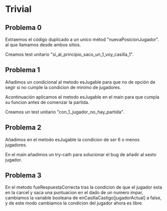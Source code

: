 # Trivial

## Problema 0

Extraemos el código duplicado a un unico métod "nuevaPosicionJugador".
al que llamamos desde ambos sitios.

Creamos test unitario "si_al_principio_saco_un_1_voy_casilla_1".

## Problema 1

Añadimos un condicional al metodo esJugable para que no de opción de segir si no cumple la condicion de minimo de jugadores.

Acontinuación aplicamos el metodo esJugable en el main para que cumpla su funcion antes de comenzar la partida.

Creamos un test unitario "con_1_jugador_no_hay_partida".

## Problema 2

Añadimos en el metodo esJugable la condicion de ser 6 o menos jugadores.

En el main añadimos un try-cath para solucionar el bug de añadir al sesto jugador.

## Problema 3

En el metodo fueRespuestaCorrecta tras la condicion de que el jugador esta en la carcel y saca una puntuacion en el dado de un numero impar,
cambiamos la variable booleana de enCasillaCastigo[jugadorActual] a false, y de este modo cambiamos la condicion del jugador ahora es libre.
